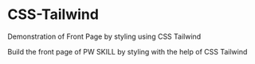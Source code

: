 # CSS-Tailwind
Demonstration of Front Page by styling using CSS Tailwind

Build the front page of PW SKILL by styling with the help of CSS Tailwind
